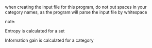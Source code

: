 when creating the input file for this program, do not put spaces in your category names, as the program will parse the input file by whitespace

note:

Entropy is calculated for a set

Information gain is calculated for a category



